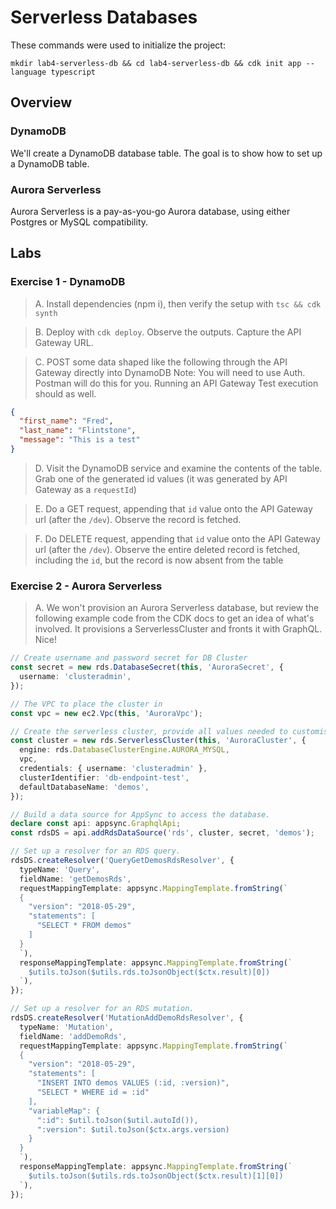 # Serverless Databases

These commands were used to initialize the project:
```shell
mkdir lab4-serverless-db && cd lab4-serverless-db && cdk init app --language typescript
```

## Overview


### DynamoDB

We'll create a DynamoDB database table. The goal is to show how to set up a DynamoDB table.

### Aurora Serverless

Aurora Serverless is a pay-as-you-go Aurora database, using either Postgres or MySQL compatibility.

## Labs

### Exercise 1 - DynamoDB

> A. Install dependencies (npm i), then verify the setup with `tsc && cdk synth`

> B. Deploy with `cdk deploy`. Observe the outputs. Capture the API Gateway URL.

> C. POST some data shaped like the following through the API Gateway directly into DynamoDB
> Note: You will need to use Auth. Postman will do this for you. Running an API Gateway Test execution should as well.

```json
{
  "first_name": "Fred",
  "last_name": "Flintstone",
  "message": "This is a test"
}
```

> D. Visit the DynamoDB service and examine the contents of the table. Grab one of the generated id values
> (it was generated by API Gateway as a `requestId`)

> E. Do a GET request, appending that `id` value onto the API Gateway url (after the `/dev`). Observe the
> record is fetched.

> F. Do DELETE request, appending that `id` value onto the API Gateway url (after the `/dev`). Observe the
> entire deleted record is fetched, including the `id`, but the record is now absent from the table

### Exercise 2 - Aurora Serverless

> A. We won't provision an Aurora Serverless database, but review the following example code from the 
> CDK docs to get an idea of what's involved. It provisions a ServerlessCluster and fronts it with GraphQL.
> Nice!

```typescript
// Create username and password secret for DB Cluster
const secret = new rds.DatabaseSecret(this, 'AuroraSecret', {
  username: 'clusteradmin',
});

// The VPC to place the cluster in
const vpc = new ec2.Vpc(this, 'AuroraVpc');

// Create the serverless cluster, provide all values needed to customise the database.
const cluster = new rds.ServerlessCluster(this, 'AuroraCluster', {
  engine: rds.DatabaseClusterEngine.AURORA_MYSQL,
  vpc,
  credentials: { username: 'clusteradmin' },
  clusterIdentifier: 'db-endpoint-test',
  defaultDatabaseName: 'demos',
});

// Build a data source for AppSync to access the database.
declare const api: appsync.GraphqlApi;
const rdsDS = api.addRdsDataSource('rds', cluster, secret, 'demos');

// Set up a resolver for an RDS query.
rdsDS.createResolver('QueryGetDemosRdsResolver', {
  typeName: 'Query',
  fieldName: 'getDemosRds',
  requestMappingTemplate: appsync.MappingTemplate.fromString(`
  {
    "version": "2018-05-29",
    "statements": [
      "SELECT * FROM demos"
    ]
  }
  `),
  responseMappingTemplate: appsync.MappingTemplate.fromString(`
    $utils.toJson($utils.rds.toJsonObject($ctx.result)[0])
  `),
});

// Set up a resolver for an RDS mutation.
rdsDS.createResolver('MutationAddDemoRdsResolver', {
  typeName: 'Mutation',
  fieldName: 'addDemoRds',
  requestMappingTemplate: appsync.MappingTemplate.fromString(`
  {
    "version": "2018-05-29",
    "statements": [
      "INSERT INTO demos VALUES (:id, :version)",
      "SELECT * WHERE id = :id"
    ],
    "variableMap": {
      ":id": $util.toJson($util.autoId()),
      ":version": $util.toJson($ctx.args.version)
    }
  }
  `),
  responseMappingTemplate: appsync.MappingTemplate.fromString(`
    $utils.toJson($utils.rds.toJsonObject($ctx.result)[1][0])
  `),
});
```
